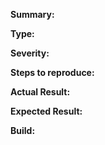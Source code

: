 **Summary:**

**Type:**

**Severity:**

**Steps to reproduce:**

**Actual Result:**

**Expected Result:**

**Build:**
